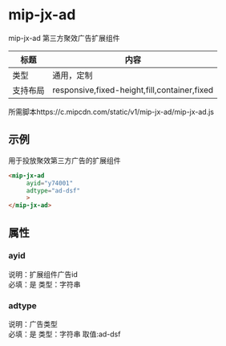 # mip-jx-ad

mip-jx-ad 第三方聚效广告扩展组件

标题|内容
----|----
类型|通用，定制
支持布局|responsive,fixed-height,fill,container,fixed
所需脚本https://c.mipcdn.com/static/v1/mip-jx-ad/mip-jx-ad.js

## 示例

用于投放聚效第三方广告的扩展组件
```html
<mip-jx-ad 
     ayid="y74001"
	 adtype="ad-dsf"
     >
</mip-jx-ad>
```

## 属性

### ayid

说明：扩展组件广告id  
必填：是
类型：字符串

### adtype

说明：广告类型  
必填：是
类型：字符串
取值:ad-dsf
 